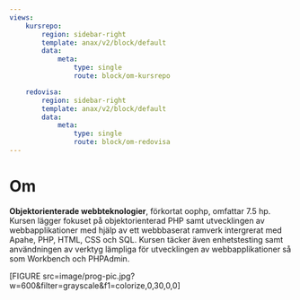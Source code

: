 ```yaml
---
views:
    kursrepo:
        region: sidebar-right
        template: anax/v2/block/default
        data:
            meta:
                type: single
                route: block/om-kursrepo

    redovisa:
        region: sidebar-right
        template: anax/v2/block/default
        data:
            meta:
                type: single
                route: block/om-redovisa
---
```

Om
=========================

<b>Objektorienterade webbteknologier</b>, förkortat oophp, omfattar 7.5 hp. Kursen lägger fokuset på objektorienterad PHP samt utvecklingen av webbapplikationer med hjälp av ett webbbaserat ramverk intergrerat med Apahe, PHP, HTML, CSS och SQL. Kursen täcker även enhetstesting samt användningen av verktyg lämpliga för utvecklingen av webbapplikationer så som Workbench och PHPAdmin.

[FIGURE src=image/prog-pic.jpg?w=600&filter=grayscale&f1=colorize,0,30,0,0]

